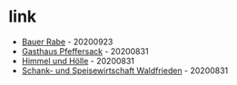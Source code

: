 # link

* [Bauer Rabe](https://www.jakob-becker.de/standort/freiberg-becker-umweltdienste/) - 20200923
* [Gasthaus Pfeffersack](http://www.historische-gastwirtschaft-pfeffersack.de/#xl_xr_page_pfeffersack%20freiberg) - 20200831
* [Himmel und Hölle](http://www.himmelundhoelle-freiberg.de/) - 20200831
* [Schank- und Speisewirtschaft Waldfrieden](https://www.waldfrieden-freiberg.de/) - 20200831
